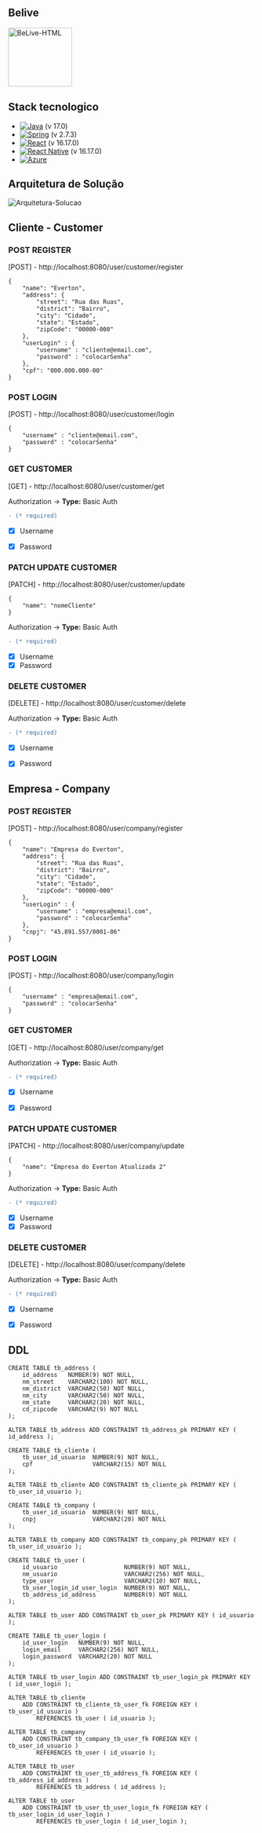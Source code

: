 ## Belive

<img align="center" alt="BeLive-HTML" height="120" width="130" src="https://github.com/samuelnovaiscavelho/img_BeLive/blob/main/Belive1.png">

## Stack tecnologico
* [![Java][Java]][Java-url] (v 17.0)
* [![Spring][Spring]][Spring-url] (v 2.7.3)
* [![React][React]][React-url] (v 16.17.0)
* [![React Native][React Native]][React Native-url] (v 16.17.0)
* [![Azure][Azure]][Azure-url] 



## Arquitetura de Solução 
<img align="center" alt="Arquitetura-Solucao" src="https://i.imgur.com/6erHJsM.png">

## Cliente - Customer
### POST REGISTER

[POST] - http://localhost:8080/user/customer/register
```
{
	"name": "Everton",
	"address": {
		"street": "Rua das Ruas",
		"district": "Bairro",
		"city": "Cidade",
		"state": "Estado",
		"zipCode": "00000-000"
	},
	"userLogin" : {
		"username" : "cliente@email.com",
		"password" : "colocarSenha"
	},
	"cpf": "000.000.000-00"
}
```

### POST LOGIN

[POST] - http://localhost:8080/user/customer/login
```
{
	"username" : "cliente@email.com",
	"password" : "colocarSenha"
}
```

### GET CUSTOMER

[GET] - http://localhost:8080/user/customer/get

Authorization -> **Type:** Basic Auth

```diff
- (* required)
```
- [x] Username
- [x] Password


### PATCH UPDATE CUSTOMER

[PATCH] - http://localhost:8080/user/customer/update
```
{
	"name": "nomeCliente"
}
```
Authorization -> **Type:** Basic Auth

```diff
- (* required)
```
- [x] Username
- [x] Password

### DELETE CUSTOMER

[DELETE] - http://localhost:8080/user/customer/delete

Authorization -> **Type:** Basic Auth

```diff
- (* required)
```
- [x] Username
- [x] Password


## Empresa - Company

### POST REGISTER

[POST] - http://localhost:8080/user/company/register
```
{
	"name": "Empresa do Everton",
	"address": {
		"street": "Rua das Ruas",
		"district": "Bairro",
		"city": "Cidade",
		"state": "Estado",
		"zipCode": "00000-000"
	},
	"userLogin" : {
		"username" : "empresa@email.com",
		"password" : "colocarSenha"
	},
	"cnpj": "45.891.557/0001-06"
}

```
### POST LOGIN

[POST] - http://localhost:8080/user/company/login

```
{
	"username" : "empresa@email.com",
	"password" : "colocarSenha"
}
```

### GET CUSTOMER

[GET] - http://localhost:8080/user/company/get

Authorization -> **Type:** Basic Auth

```diff
- (* required)
```
- [x] Username
- [x] Password


### PATCH UPDATE CUSTOMER

[PATCH] - http://localhost:8080/user/company/update
```
{
	"name": "Empresa do Everton Atualizada 2"
}
```
Authorization -> **Type:** Basic Auth

```diff
- (* required)
```
- [x] Username
- [x] Password

### DELETE CUSTOMER

[DELETE] - http://localhost:8080/user/company/delete

Authorization -> **Type:** Basic Auth

```diff
- (* required)
```
- [x] Username
- [x] Password


## DDL
```
CREATE TABLE tb_address (
    id_address   NUMBER(9) NOT NULL,
    nm_street    VARCHAR2(100) NOT NULL,
    nm_district  VARCHAR2(50) NOT NULL,
    nm_city      VARCHAR2(50) NOT NULL,
    nm_state     VARCHAR2(20) NOT NULL,
    cd_zipcode   VARCHAR2(9) NOT NULL
);

ALTER TABLE tb_address ADD CONSTRAINT tb_address_pk PRIMARY KEY ( id_address );

CREATE TABLE tb_cliente (
    tb_user_id_usuario  NUMBER(9) NOT NULL,
    cpf                 VARCHAR2(15) NOT NULL
);

ALTER TABLE tb_cliente ADD CONSTRAINT tb_cliente_pk PRIMARY KEY ( tb_user_id_usuario );

CREATE TABLE tb_company (
    tb_user_id_usuario  NUMBER(9) NOT NULL,
    cnpj                VARCHAR2(20) NOT NULL
);

ALTER TABLE tb_company ADD CONSTRAINT tb_company_pk PRIMARY KEY ( tb_user_id_usuario );

CREATE TABLE tb_user (
    id_usuario                   NUMBER(9) NOT NULL,
    nm_usuario                   VARCHAR2(256) NOT NULL,
    type_user                    VARCHAR2(10) NOT NULL,
    tb_user_login_id_user_login  NUMBER(9) NOT NULL,
    tb_address_id_address        NUMBER(9) NOT NULL
);

ALTER TABLE tb_user ADD CONSTRAINT tb_user_pk PRIMARY KEY ( id_usuario );

CREATE TABLE tb_user_login (
    id_user_login   NUMBER(9) NOT NULL,
    login_email     VARCHAR2(256) NOT NULL,
    login_password  VARCHAR2(20) NOT NULL
);

ALTER TABLE tb_user_login ADD CONSTRAINT tb_user_login_pk PRIMARY KEY ( id_user_login );

ALTER TABLE tb_cliente
    ADD CONSTRAINT tb_cliente_tb_user_fk FOREIGN KEY ( tb_user_id_usuario )
        REFERENCES tb_user ( id_usuario );

ALTER TABLE tb_company
    ADD CONSTRAINT tb_company_tb_user_fk FOREIGN KEY ( tb_user_id_usuario )
        REFERENCES tb_user ( id_usuario );

ALTER TABLE tb_user
    ADD CONSTRAINT tb_user_tb_address_fk FOREIGN KEY ( tb_address_id_address )
        REFERENCES tb_address ( id_address );

ALTER TABLE tb_user
    ADD CONSTRAINT tb_user_tb_user_login_fk FOREIGN KEY ( tb_user_login_id_user_login )
        REFERENCES tb_user_login ( id_user_login );

```

<!-- MARKDOWN LINKS & IMAGES -->
<!-- https://www.markdownguide.org/basic-syntax/#reference-style-links -->
[Java]: https://img.shields.io/badge/java-%23ED8B00.svg?style=for-the-badge&logo=java&logoColor=white
[Java-url]: https://www.java.com/pt-BR/download/
[React]: https://img.shields.io/badge/React-20232A?style=for-the-badge&logo=react&logoColor=61DAFB
[React-url]: https://reactjs.org/
[Spring]: https://img.shields.io/badge/spring-%236DB33F.svg?style=for-the-badge&logo=spring&logoColor=white
[Spring-url]: https://spring.io/projects/spring-framework
[React Native]: https://img.shields.io/badge/react_native-%2320232a.svg?style=for-the-badge&logo=react&logoColor=%2361DAFB
[React Native-url]: https://reactnative.dev/
[Azure]: https://img.shields.io/badge/azure-%230072C6.svg?style=for-the-badge&logo=microsoftazure&logoColor=white
[Azure-url]: https://azure.microsoft.com/pt-br/
